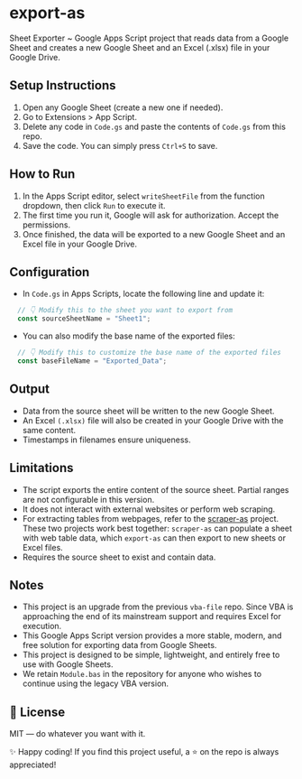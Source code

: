 # export-as

Sheet Exporter ~ Google Apps Script project that reads data from a Google Sheet and creates a new Google Sheet and an Excel (.xlsx) file in your Google Drive.  

## Setup Instructions

1. Open any Google Sheet (create a new one if needed).
2. Go to Extensions > App Script.
3. Delete any code in `Code.gs` and paste the contents of `Code.gs` from this repo.
4. Save the code. You can simply press `Ctrl+S` to save.

## How to Run

1. In the Apps Script editor, select `writeSheetFile` from the function dropdown, then click `Run` to execute it.
2. The first time you run it, Google will ask for authorization. Accept the permissions.
3. Once finished, the data will be exported to a new Google Sheet and an Excel file in your Google Drive.

## Configuration

- In `Code.gs` in Apps Scripts, locate the following line and update it:

```javascript
  // 👇 Modify this to the sheet you want to export from
  const sourceSheetName = "Sheet1"; 
```

- You can also modify the base name of the exported files:

```javascript
  // 👇 Modify this to customize the base name of the exported files
  const baseFileName = "Exported_Data"; 
```

## Output

- Data from the source sheet will be written to the new Google Sheet.
- An Excel `(.xlsx)` file will also be created in your Google Drive with the same content.
- Timestamps in filenames ensure uniqueness.

## Limitations

- The script exports the entire content of the source sheet. Partial ranges are not configurable in this version.
- It does not interact with external websites or perform web scraping.
- For extracting tables from webpages, refer to the [scraper-as](https://github.com/erujs/scraper-as) project.  
These two projects work best together: `scraper-as` can populate a sheet with web table data, which `export-as` can then export to new sheets or Excel files.
- Requires the source sheet to exist and contain data.

## Notes

- This project is an upgrade from the previous `vba-file` repo. Since VBA is approaching the end of its mainstream support and requires Excel for execution.
- This Google Apps Script version provides a more stable, modern, and free solution for exporting data from Google Sheets.
- This project is designed to be simple, lightweight, and entirely free to use with Google Sheets.
- We retain `Module.bas` in the repository for anyone who wishes to continue using the legacy VBA version.

## 🧾 License
MIT — do whatever you want with it.

✨ Happy coding!
If you find this project useful, a ⭐ on the repo is always appreciated!